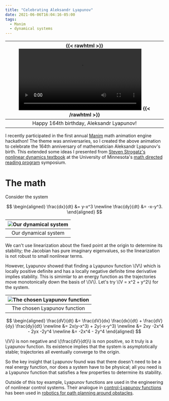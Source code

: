 ```yaml
---
title: "Celebrating Aleksandr Lyapunov"
date: 2021-06-06T16:04:16-05:00
tags:
  - Manim
  - dynamical systems
---
```


| {{< rawhtml >}} <video controls width="80%"><source src="/Lyapunov.mp4"></video> {{< /rawhtml >}} |
|:--:|
| Happy 164th birthday, Aleksandr Lyapunov! |

I recently participated in the first annual [Manim](https://www.manim.community/) math animation engine hackathon! The theme was anniversaries, so I created the above animation to celebrate the 164th anniversary of mathematician Aleksandr Lyapunov's birth. This extended some ideas I presented from [Steven Strogatz's nonlinear dynamics textbook](http://www.stevenstrogatz.com/books/nonlinear-dynamics-and-chaos-with-applications-to-physics-biology-chemistry-and-engineering) at the University of Minnesota's [math directed reading program](https://www-users.math.umn.edu/~mahrud/drp/) symposium.

# The math

Consider the system

$$
\begin{aligned}
	\frac{dx}{dt} &= y-x^3 \newline
	\frac{dy}{dt} &= -x-y^3.
\end{aligned}
$$

| ![Our dynamical system](/DSImage.png) |
|:--:|
| Our dynamical system |

We can't use linearization about the fixed point at the origin to determine its stability; the Jacobian has pure imaginary eigenvalues, so the linearization is not robust to small nonlinear terms.

However, Lyapunov showed that finding a Lyapunov function \\(V\\) which is locally positive definite and has a locally negative definite time derivative implies stability. This is simimlar to an energy function as the trajectories move monotonically down the basis of \\(V\\). Let's try \\(V = x^2 + y^2\\) for the system.

| ![The chosen Lyapunov function](/ParabImage.png) |
|:--:|
| The chosen Lyapunov function |

$$
\begin{aligned}
	\frac{dV}{dt} &= \frac{dV}{dx} \frac{dx}{dt} + \frac{dV}{dy} \frac{dy}{dt} \newline
	&= 2x(y-x^3) + 2y(-x-y^3) \newline
	&= 2xy -2x^4 - 2yx -2y^4 \newline
	&= -2x^4 - 2y^4
\end{aligned}
$$

\\(V\\) is non negative and \\(\frac{dV}{dt}\\) is non positive, so it truly is a Lyapunov function. Its existence implies that the system is asymptotically stable; trajectories all eventually converge to the origin. 

So the key insight that Lyapunov found was that there doesn't need to be a real energy function, nor does a system have to be physical; all you need is a Lyapunov function that satisfies a few properties to determine its stability.

Outside of this toy example, Lyapunov functions are used in the engineering of nonlinear control systems. Their analogue in [control-Lyapunov functions](https://en.wikipedia.org/wiki/Control-Lyapunov_function) has been used in [robotics for path planning around obstacles](https://arc.aiaa.org/doi/10.2514/3.21375).
